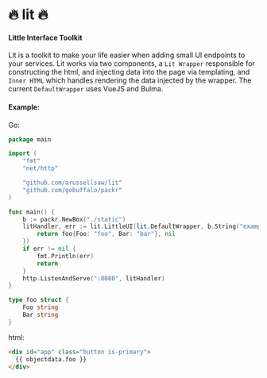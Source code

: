 # 🔥 lit 🔥

#### Little Interface Toolkit

Lit is a toolkit to make your life easier when adding small UI endpoints to your services.
Lit works via two components, a `Lit Wrapper` responsible for constructing the html, and injecting
data into the page via templating, and `Inner HTML` which handles rendering the data injected by
the wrapper. The current `DefaultWrapper` uses VueJS and Bulma.

#### Example:

Go:
```go
package main

import (
	"fmt"
	"net/http"

	"github.com/arussellsaw/lit"
	"github.com/gobuffalo/packr"
)

func main() {
	b := packr.NewBox("./static")
	litHandler, err := lit.LittleUI(lit.DefaultWrapper, b.String("example.html"), func(r *http.Request) (interface{}, error) {
		return foo{Foo: "foo", Bar: "bar"}, nil
	})
	if err != nil {
		fmt.Println(err)
		return
	}
	http.ListenAndServe(":8080", litHandler)
}

type foo struct {
	Foo string
	Bar string
}
```

html:
```html
<div id="app" class="button is-primary">
  {{ objectdata.foo }}
</div>
```
